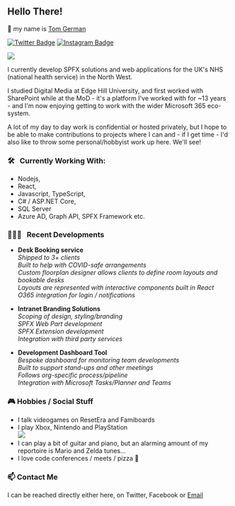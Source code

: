 ## Hello There! 

👋 my name is [Tom German](https://github.com/t0mgerman/) 

[![Twitter Badge](https://img.shields.io/badge/-Twitter-00acee?style=flat-square&logo=Twitter&logoColor=white)](https://twitter.com/T0mGerman)
[![Instagram Badge](https://img.shields.io/badge/-Instagram-e4405f?style=flat-square&logo=Instagram&logoColor=white)](https://instagram.com/frakearth/)

![](https://visitor-badge.glitch.me/badge?page_id=t0mgerman.t0mgerman&style=flat-square&color=0088cc)

I currently develop SPFX solutions and web applications for the UK's NHS (national health service) in the North West. 

I studied Digital Media at Edge Hill University, and first worked with SharePoint while at the MoD - it's a platform I've worked with for ~13 years - and I'm now enjoying getting to work with the wider Microsoft 365 eco-system. 

A lot of my day to day work is confidential or hosted privately, but I hope to be able to make contributions to projects where I can and - if I get time - I'd also like to throw some personal/hobbyist work up here. We'll see! 

### 🛠 &nbsp; Currently Working With:
- Nodejs, 
- React, 
- Javascript, TypeScript, 
- C# / ASP.NET Core, 
- SQL Server
- Azure AD, Graph API, SPFX Framework etc.

### 👨🏻‍💻 &nbsp; Recent Developments

- <strong>Desk Booking service</strong> <br><em>Shipped to 3+ clients<br>Built to help with COVID-safe arrangements<br>Custom floorplan designer allows clients to define room layouts and bookable desks<br>Layouts are represented with interactive components built in React<br>O365 integration for login / notifications</em>

- <strong>Intranet Branding Solutions</strong> <br><em>Scoping of design, styling/branding<br>SPFX Web Part development<br>SPFX Extension development<br>Integration with third party services</em>

- <strong>Development Dashboard Tool</strong> <br><em>Bespoke dashboard for monitoring team developments<br>Built to support stand-ups and other meetings<br>Follows org-specific process/pipeline<br>Integration with Microsoft Tasks/Planner and Teams</em>

### 🎮 Hobbies / Social Stuff
- I talk videogames on ResetEra and Famiboards
- I play Xbox, Nintendo and PlayStation<br>
[![](https://img.shields.io/badge/GamerTag-FrakEarth-green)](https://account.xbox.com/en-GB/Profile?gamerTag=FrakEarth)
- I can play a bit of guitar and piano, but an alarming amount of my reportoire is Mario and Zelda tunes...
- I love code conferences / meets / pizza 🍕

### 📫 Contact Me

I can be reached directly either here, on Twitter, Facebook or [Email](mailto:thomasjgerman@gmail.com)  